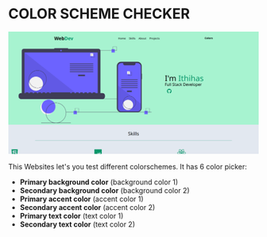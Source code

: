 # COLOR SCHEME CHECKER

![color-scheme-checker](./webdev.png)

This Websites let's you test different colorschemes. It has 6 color picker:

- **Primary background color** (background color 1)
- **Secondary background color** (background color 2)
- **Primary accent color** (accent color 1)
- **Secondary accent color** (accent color 2)
- **Primary text color** (text color 1)
- **Secondary text color** (text color 2)
